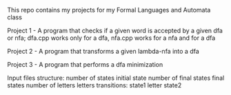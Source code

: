 This repo contains my projects for my Formal Languages and Automata class

Project 1 - A program that checks if a given word is accepted by a given dfa or nfa; dfa.cpp works only for a dfa, nfa.cpp works for a nfa and for a dfa

Project 2 - A program that transforms a given lambda-nfa into a dfa

Project 3 - A program that performs a dfa minimization

Input files structure:
number of states
initial state
number of final states
final states
number of letters
letters
transitions: state1 letter state2